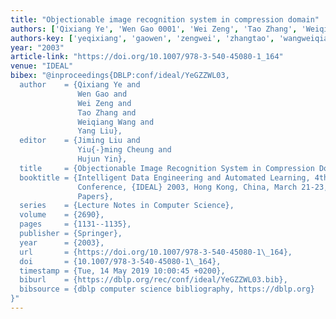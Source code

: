 ```yaml
---
title: "Objectionable image recognition system in compression domain"
authors: ['Qixiang Ye', 'Wen Gao 0001', 'Wei Zeng', 'Tao Zhang', 'Weiqiang Wang', 'Yang Liu 0006']
authors-key: ['yeqixiang', 'gaowen', 'zengwei', 'zhangtao', 'wangweiqiang', 'liuyang']
year: "2003"
article-link: "https://doi.org/10.1007/978-3-540-45080-1_164"
venue: "IDEAL"
bibex: "@inproceedings{DBLP:conf/ideal/YeGZZWL03,
  author    = {Qixiang Ye and
               Wen Gao and
               Wei Zeng and
               Tao Zhang and
               Weiqiang Wang and
               Yang Liu},
  editor    = {Jiming Liu and
               Yiu{-}ming Cheung and
               Hujun Yin},
  title     = {Objectionable Image Recognition System in Compression Domain},
  booktitle = {Intelligent Data Engineering and Automated Learning, 4th International
               Conference, {IDEAL} 2003, Hong Kong, China, March 21-23, 2003, Revised
               Papers},
  series    = {Lecture Notes in Computer Science},
  volume    = {2690},
  pages     = {1131--1135},
  publisher = {Springer},
  year      = {2003},
  url       = {https://doi.org/10.1007/978-3-540-45080-1\_164},
  doi       = {10.1007/978-3-540-45080-1\_164},
  timestamp = {Tue, 14 May 2019 10:00:45 +0200},
  biburl    = {https://dblp.org/rec/conf/ideal/YeGZZWL03.bib},
  bibsource = {dblp computer science bibliography, https://dblp.org}
}"
---
```

